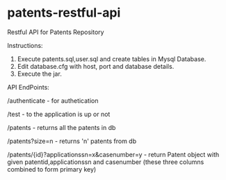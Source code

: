 # patents-restful-api
 Restful API for Patents Repository
 
 Instructions:
 1. Execute patents.sql,user.sql and create tables in Mysql Database.
 2. Edit database.cfg with host, port and database details.
 3. Execute the jar.

API EndPoints:

/authenticate - for authetication 

/test - to the application is up or not

/patents - returns all the patents in db

/patents?size=n - returns 'n' patents from db

/patents/{id}?applicationssn=x&casenumber=y - return Patent object with given patentid,applicationssn and casenumber (these three columns combined to form primary key)
